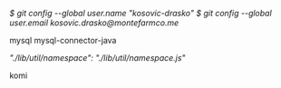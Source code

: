 _$ git config --global user.name "kosovic-drasko"
$ git config --global user.email kosovic.drasko@montefarmco.me_

<dependency>
     <groupId>mysql</groupId>
     <artifactId>mysql-connector-java</artifactId>
</dependency>

_"./lib/util/namespace": "./lib/util/namespace.js"_

komi
